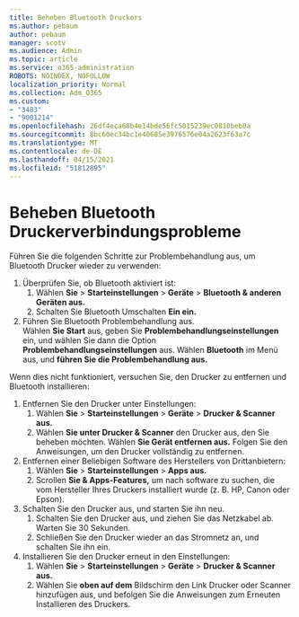 ```yaml
---
title: Beheben Bluetooth Druckers
ms.author: pebaum
author: pebaum
manager: scotv
ms.audience: Admin
ms.topic: article
ms.service: o365-administration
ROBOTS: NOINDEX, NOFOLLOW
localization_priority: Normal
ms.collection: Adm_O365
ms.custom:
- "3483"
- "9001214"
ms.openlocfilehash: 26df4eca68b4e14bde56fc5015239ec0810beb0a
ms.sourcegitcommit: 8bc60ec34bc1e40685e3976576e04a2623f63a7c
ms.translationtype: MT
ms.contentlocale: de-DE
ms.lasthandoff: 04/15/2021
ms.locfileid: "51812895"
---
```

# <a name="fix-bluetooth-printer-connection-issues"></a>Beheben Bluetooth Druckerverbindungsprobleme

Führen Sie die folgenden Schritte zur Problembehandlung aus, um Bluetooth Drucker wieder zu verwenden:


1. Überprüfen Sie, ob Bluetooth aktiviert ist:
    1. Wählen **Sie**  >  **Starteinstellungen**  >  **Geräte**  >  **Bluetooth & anderen Geräten aus.**
    2. Schalten Sie Bluetooth Umschalten **Ein ein.**
2. Führen Sie Bluetooth Problembehandlung aus. <br>
    Wählen **Sie Start** aus, geben Sie **Problembehandlungseinstellungen** ein, und wählen Sie dann die Option **Problembehandlungseinstellungen** aus. Wählen **Bluetooth** im Menü aus, und **führen Sie die Problembehandlung aus.**

Wenn dies nicht funktioniert, versuchen Sie, den Drucker zu entfernen und Bluetooth installieren:

1. Entfernen Sie den Drucker unter Einstellungen:
    1. Wählen **Sie**  >  **Starteinstellungen**  >  **Geräte**  >  **Drucker & Scanner aus.**
    2. Wählen **Sie unter Drucker & Scanner** den Drucker aus, den Sie beheben möchten. Wählen **Sie Gerät entfernen aus.** Folgen Sie den Anweisungen, um den Drucker vollständig zu entfernen.
2. Entfernen einer Beliebigen Software des Herstellers von Drittanbietern:
    1. Wählen **Sie**  >  **Starteinstellungen**  >  **Apps aus.**
    2. Scrollen **Sie & Apps-Features,** um nach software zu suchen, die vom Hersteller Ihres Druckers installiert wurde (z. B. HP, Canon oder Epson).
3. Schalten Sie den Drucker aus, und starten Sie ihn neu.
   1. Schalten Sie den Drucker aus, und ziehen Sie das Netzkabel ab. Warten Sie 30 Sekunden. 
   2. Schließen Sie den Drucker wieder an das Stromnetz an, und schalten Sie ihn ein.
4. Installieren Sie den Drucker erneut in den Einstellungen:
    1. Wählen **Sie**  >  **Starteinstellungen**  >  **Geräte**  >  **Drucker & Scanner aus.**
    2. Wählen Sie **oben auf dem** Bildschirm den Link Drucker oder Scanner hinzufügen aus, und befolgen Sie die Anweisungen zum Erneuten Installieren des Druckers.
